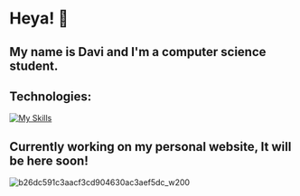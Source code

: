# Heya! 👋
## My name is Davi and I'm a computer science student.

## Technologies:

[![My Skills](https://skillicons.dev/icons?i=git,github,c)](https://skillicons.dev)

## Currently working on my personal website, It will be here soon!
![b26dc591c3aacf3cd904630ac3aef5dc_w200](https://github.com/daviifm/daviifm/assets/123704324/2e90079e-1e46-4242-b068-d480d788397f)

<!--
**daviifm/daviifm** is a ✨ _special_ ✨ repository because its `README.md` (this file) appears on your GitHub profile.

Here are some ideas to get you started:

- 🔭 I’m currently working on ...
- 🌱 I’m currently learning ...
- 👯 I’m looking to collaborate on ...
- 🤔 I’m looking for help with ...
- 💬 Ask me about ...
- 📫 How to reach me: ...
- 😄 Pronouns: ...
- ⚡ Fun fact: ...
-->
